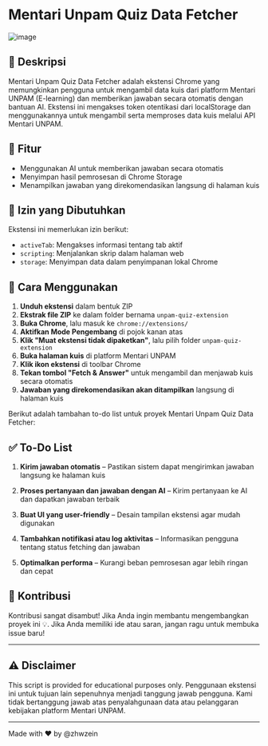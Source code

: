 # Mentari Unpam Quiz Data Fetcher

![image](https://github.com/user-attachments/assets/d1811a34-43aa-4b89-a68f-a26536a86307)

## 📌 Deskripsi
Mentari Unpam Quiz Data Fetcher adalah ekstensi Chrome yang memungkinkan pengguna untuk mengambil data kuis dari platform Mentari UNPAM (E-learning) dan memberikan jawaban secara otomatis dengan bantuan AI. Ekstensi ini mengakses token otentikasi dari localStorage dan menggunakannya untuk mengambil serta memproses data kuis melalui API Mentari UNPAM.

## 🔧 Fitur
- Menggunakan AI untuk memberikan jawaban secara otomatis
- Menyimpan hasil pemrosesan di Chrome Storage
- Menampilkan jawaban yang direkomendasikan langsung di halaman kuis

## 📜 Izin yang Dibutuhkan
Ekstensi ini memerlukan izin berikut:
- `activeTab`: Mengakses informasi tentang tab aktif
- `scripting`: Menjalankan skrip dalam halaman web
- `storage`: Menyimpan data dalam penyimpanan lokal Chrome

## 🚀 Cara Menggunakan
1. **Unduh ekstensi** dalam bentuk ZIP
2. **Ekstrak file ZIP** ke dalam folder bernama `unpam-quiz-extension`
3. **Buka Chrome**, lalu masuk ke `chrome://extensions/`
4. **Aktifkan Mode Pengembang** di pojok kanan atas
5. **Klik "Muat ekstensi tidak dipaketkan"**, lalu pilih folder `unpam-quiz-extension`
6. **Buka halaman kuis** di platform Mentari UNPAM
7. **Klik ikon ekstensi** di toolbar Chrome
8. **Tekan tombol "Fetch & Answer"** untuk mengambil dan menjawab kuis secara otomatis
9. **Jawaban yang direkomendasikan akan ditampilkan** langsung di halaman kuis

Berikut adalah tambahan to-do list untuk proyek Mentari Unpam Quiz Data Fetcher:

## ✅ To-Do List
1. **Kirim jawaban otomatis** – Pastikan sistem dapat mengirimkan jawaban langsung ke halaman kuis

2. **Proses pertanyaan dan jawaban dengan AI** – Kirim pertanyaan ke AI dan dapatkan jawaban terbaik

3. **Buat UI yang user-friendly** – Desain tampilan ekstensi agar mudah digunakan

4. **Tambahkan notifikasi atau log aktivitas** – Informasikan pengguna tentang status fetching dan jawaban

5. **Optimalkan performa** – Kurangi beban pemrosesan agar lebih ringan dan cepat

## 🤝 Kontribusi

Kontribusi sangat disambut! Jika Anda ingin membantu mengembangkan proyek ini 💡. Jika Anda memiliki ide atau saran, jangan ragu untuk membuka issue baru!  

---

## ⚠️ Disclaimer
This script is provided for educational purposes only. Penggunaan ekstensi ini untuk tujuan lain sepenuhnya menjadi tanggung jawab pengguna. Kami tidak bertanggung jawab atas penyalahgunaan data atau pelanggaran kebijakan platform Mentari UNPAM.

---
Made with ❤️ by @zhwzein
